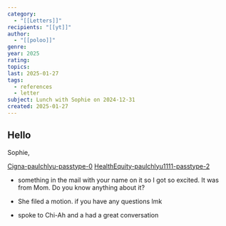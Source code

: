 ```yaml
---
category:
  - "[[Letters]]"
recipients: "[[yt]]"
author:
  - "[[poloo]]"
genre: 
year: 2025
rating: 
topics: 
last: 2025-01-27
tags:
  - references
  - letter
subject: Lunch with Sophie on 2024-12-31
created: 2025-01-27
---
```

## Hello

Sophie,

[Cigna-paulchlyu-passtype-0](https://my.cigna.com/web/public/guest)
[HealthEquity-paulchlyu1111-passtype-2](https://member.my.healthequity.com/account/fsa/v5/43191664)

- something in the mail with your name on it so I got so excited. It was from Mom. Do you know anything about it? 

- She filed a motion. if you have any questions lmk

- spoke to Chi-Ah and a had a great conversation


